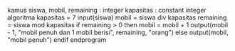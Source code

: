 kamus
siswa, mobil, remaining : integer
kapasitas : constant integer
algoritma
kapasitas = 7
input(siswa)
mobil = siswa div kapasitas
remaining = siswa mod kapasitas
if remaining > 0 then
mobil = mobil + 1
output(mobil - 1, "mobil penuh dan 1 mobil berisi", remaining, "orang")
else
output(mobil, "mobil penuh")
endif
endprogram

